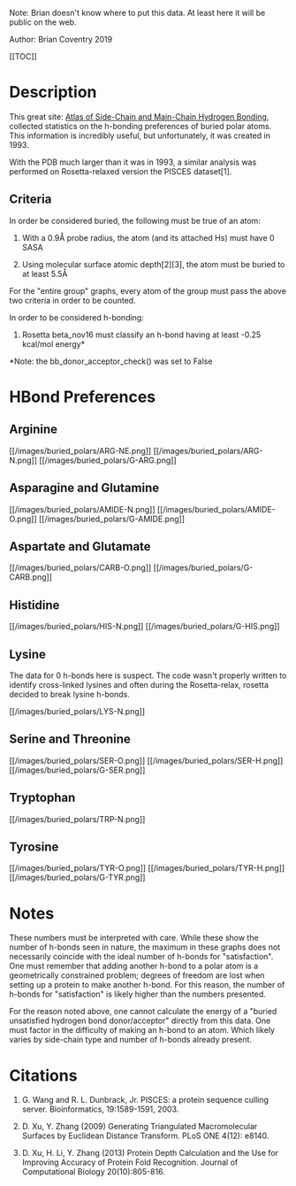 Note: Brian doesn't know where to put this data. At least here it will be public on the web.

Author: Brian Coventry 2019

[[TOC]]

# Description
This great site: [Atlas of Side-Chain and Main-Chain Hydrogen Bonding](http://prowl.rockefeller.edu/aainfo/hbonds.html), collected statistics on the h-bonding preferences of buried polar atoms. This information is incredibly useful, but unfortunately, it was created in 1993.

With the PDB much larger than it was in 1993, a similar analysis was performed on Rosetta-relaxed version the PISCES dataset[1].

## Criteria 

In order be considered buried, the following must be true of an atom:

1. With a 0.9Å probe radius, the atom (and its attached Hs) must have 0 SASA

2. Using molecular surface atomic depth[2][3], the atom must be buried to at least 5.5Å

For the "entire group" graphs, every atom of the group must pass the above two criteria in order to be counted.

In order to be considered h-bonding:

1. Rosetta beta_nov16 must classify an h-bond having at least -0.25 kcal/mol energy*

\*Note: the bb_donor_acceptor_check() was set to False


# HBond Preferences

## Arginine

[[/images/buried_polars/ARG-NE.png]]
[[/images/buried_polars/ARG-N.png]]
[[/images/buried_polars/G-ARG.png]]

## Asparagine and Glutamine

[[/images/buried_polars/AMIDE-N.png]]
[[/images/buried_polars/AMIDE-O.png]]
[[/images/buried_polars/G-AMIDE.png]]

## Aspartate and Glutamate

[[/images/buried_polars/CARB-O.png]]
[[/images/buried_polars/G-CARB.png]]

## Histidine

[[/images/buried_polars/HIS-N.png]]
[[/images/buried_polars/G-HIS.png]]


## Lysine

The data for 0 h-bonds here is suspect. The code wasn't properly written to identify cross-linked lysines and often during the Rosetta-relax, rosetta decided to break lysine h-bonds.

[[/images/buried_polars/LYS-N.png]]


## Serine and Threonine

[[/images/buried_polars/SER-O.png]]
[[/images/buried_polars/SER-H.png]]
[[/images/buried_polars/G-SER.png]]


## Tryptophan

[[/images/buried_polars/TRP-N.png]]


## Tyrosine

[[/images/buried_polars/TYR-O.png]]
[[/images/buried_polars/TYR-H.png]]
[[/images/buried_polars/G-TYR.png]]


# Notes

These numbers must be interpreted with care. While these show the number of h-bonds seen in nature, the maximum in these graphs does not necessarily coincide with the ideal number of h-bonds for "satisfaction". One must remember that adding another h-bond to a polar atom is a geometrically constrained problem; degrees of freedom are lost when setting up a protein to make another h-bond. For this reason, the number of h-bonds for "satisfaction" is likely higher than the numbers presented.

For the reason noted above, one cannot calculate the energy of a "buried unsatisfied hydrogen bond donor/acceptor" directly from this data. One must factor in the difficulty of making an h-bond to an atom. Which likely varies by side-chain type and number of h-bonds already present.


# Citations 
1. G. Wang and R. L. Dunbrack, Jr. PISCES: a protein sequence culling server. Bioinformatics, 19:1589-1591, 2003. 

2. D. Xu, Y. Zhang (2009) Generating Triangulated Macromolecular Surfaces by Euclidean Distance Transform. PLoS ONE 4(12): e8140.

3. D. Xu, H. Li, Y. Zhang (2013) Protein Depth Calculation and the Use for Improving Accuracy of Protein Fold Recognition. Journal of Computational Biology 20(10):805-816.
